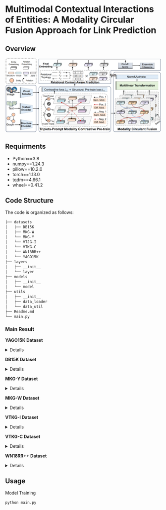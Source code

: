 # Multimodal Contextual Interactions of Entities: A Modality Circular Fusion Approach for Link Prediction

## Overview
<p align="center">
  <img src="model.jpg" alt="MoCi" width="1000">
</p>

## Requirments
- Python==3.8
- numpy==1.24.3
- pillow==10.2.0
- torch==1.13.0
- tqdm==4.66.1
- wheel==0.41.2

## Code Structure
The code is organized as follows:
```text
├── datasets
│   ├── DB15K
│   ├── MKG-W
│   └── MKG-Y
│   └── VTJG-I
│   └── VTKG-C
│   └── WN18RR++
│   └── YAGO15K
├── layers
│   ├── __init__
│   └── layer
├── models
│   ├── __init__
│   └── model
├── utils
│   ├── __init__
│   ├── data_loader
│   └── data_util
├── Readme.md
└── main.py
```

### Main Result
**YAGO15K Dataset**
<details>
  <summary>Details</summary>
  <table>
    <tr><th>Model</th><th>MRR</th><th>H@1</th><th>H@3</th><th>H@10</th></tr>
    <tr><td>TransE</td><td>0.1610</td><td>0.0510</td><td>-</td><td>0.3840</td></tr>
    <tr><td>ConvE</td><td>0.2670</td><td>0.1680</td><td>-</td><td>0.4260</td></tr>
    <tr><td>TuckER</td><td>0.2810</td><td>0.1830</td><td>-</td><td>0.4570</td></tr>
    <tr><td>IKRL</td><td>0.1390</td><td>0.0480</td><td>-</td><td>0.3170</td></tr>
    <tr><td>MKGC</td><td>0.1290</td><td>0.0410</td><td>-</td><td>0.2970</td></tr>
    <tr><td>MKBE</td><td>0.2730</td><td>0.1750</td><td>-</td><td>0.4230</td></tr>
    <tr><td>IMF</td><td>0.3120</td><td>0.2339</td><td>0.3432</td><td>0.4617</td></tr>
    <tr><td>MANS</td><td>-</td><td>-</td><td>-</td><td>-</td></tr>
    <tr><td>AdaMF-MAT</td><td>-</td><td>-</td><td>-</td><td>-</td></tr>
    <tr><td>our (w/o MCF)</td><td>0.3594</td><td>0.2931</td><td>0.3925</td><td>0.4874</td></tr>
    <tr><td>our (w/o PCL)</td><td>0.4189</td><td>0.3560</td><td>0.4508</td><td>0.5341</td></tr>
    <tr><td>our (w/o AggRC)</td><td>0.4244</td><td>0.3602</td><td>0.4560</td><td>0.5438</td></tr>
    <tr><td>our</td><td>0.4303</td><td>0.3688</td><td>0.4617</td><td>0.5449</td></tr>
  </table>
</details>

**DB15K Dataset**
<details>
  <summary>Details</summary>
  <table>
    <tr><th>Model</th><th>MRR</th><th>H@1</th><th>H@3</th><th>H@10</th></tr>
    <tr><td>TransE</td><td>0.2560</td><td>0.1370</td><td>-</td><td>0.4690</td></tr>
    <tr><td>ConvE</td><td>0.3120</td><td>0.2190</td><td>-</td><td>0.5070</td></tr>
    <tr><td>TuckER</td><td>0.3410</td><td>0.2430</td><td>-</td><td>0.5380</td></tr>
    <tr><td>IKRL</td><td>0.2220</td><td>0.1110</td><td>-</td><td>0.4260</td></tr>
    <tr><td>MKGC</td><td>0.2080</td><td>0.1080</td><td>-</td><td>0.4190</td></tr>
    <tr><td>MKBE</td><td>0.3320</td><td>0.2350</td><td>-</td><td>0.5130</td></tr>
    <tr><td>IMF</td><td>0.4410</td><td>0.3784</td><td>0.4721</td><td>0.5618</td></tr>
    <tr><td>MANS</td><td>0.3320</td><td>0.2040</td><td>0.4200</td><td>0.5500</td></tr>
    <tr><td>AdaMF-MAT</td><td>0.3514</td><td>0.2530</td><td>0.4111</td><td>0.5292</td></tr>
    <tr><td>our (w/o MCF)</td><td>0.4227</td><td>0.3614</td><td>0.4517</td><td>0.5384</td></tr>
    <tr><td>our (w/o PCL)</td><td>0.4578</td><td>0.3911</td><td>0.4890</td><td>0.5865</td></tr>
    <tr><td>our (w/o AggRC)</td><td>0.4612</td><td>0.3959</td><td>0.4909</td><td>0.5871</td></tr>
    <tr><td>our</td><td>0.4621</td><td>0.3977</td><td>0.4935</td><td>0.5889</td></tr>
  </table>
</details>

**MKG-Y Dataset**
<details>
  <summary>Details</summary>
  <table>
    <tr><th>Model</th><th>MRR</th><th>H@1</th><th>H@3</th><th>H@10</th></tr>
    <tr><td>GC-OTE</td><td>0.3295</td><td>0.2677</td><td>0.3644</td><td>0.4408</td></tr>
    <tr><td>IKRL</td><td>0.3322</td><td>0.3037</td><td>0.3428</td><td>0.3826</td></tr>
    <tr><td>TBKGC</td><td>0.3399</td><td>0.3047</td><td>0.3527</td><td>0.4007</td></tr>
    <tr><td>MMKRL</td><td>0.3681</td><td>0.3166</td><td>0.3979</td><td>0.4531</td></tr>
    <tr><td>RSME</td><td>0.3444</td><td>0.3178</td><td>0.3607</td><td>0.3909</td></tr>
    <tr><td>OTKGE</td><td>0.3551</td><td>0.3197</td><td>0.3718</td><td>0.4138</td></tr>
    <tr><td>KBGAN</td><td>0.2971</td><td>0.2281</td><td>0.3488</td><td>0.4021</td></tr>
    <tr><td>MANS</td><td>0.2903</td><td>0.2525</td><td>0.3135</td><td>0.3449</td></tr>
    <tr><td>MMRNS</td><td>0.3593</td><td>0.3053</td><td>0.3907</td><td>0.4547</td></tr>
    <tr><td>IMF</td><td>0.3580</td><td>0.3300</td><td>0.3710</td><td>0.4060</td></tr>
    <tr><td>our (w/o MCF)</td><td>0.3546</td><td>0.3162</td><td>0.3763</td><td>0.4204</td></tr>
    <tr><td>our (w/o PCL)</td><td>0.3761</td><td>0.3481</td><td>0.3903</td><td>0.4288</td></tr>
    <tr><td>our (w/o AggRC)</td><td>0.3796</td><td>0.3494</td><td>0.3960</td><td>0.4367</td></tr>
    <tr><td>our</td><td>0.3887</td><td>0.3562</td><td>0.4041</td><td>0.4495</td></tr>
  </table>
</details>

**MKG-W Dataset**
<details>
  <summary>Details</summary>
  <table>
    <tr><th>Model</th><th>MRR</th><th>H@1</th><th>H@3</th><th>H@10</th></tr>
    <tr><td>GC-OTE</td><td>0.3392</td><td>0.2655</td><td>0.3596</td><td>0.4605</td></tr>
    <tr><td>IKRL</td><td>0.3236</td><td>0.2611</td><td>0.3475</td><td>0.4407</td></tr>
    <tr><td>TBKGC</td><td>0.3148</td><td>0.2531</td><td>0.3398</td><td>0.4324</td></tr>
    <tr><td>MMKRL</td><td>0.3010</td><td>0.2216</td><td>0.3409</td><td>0.4469</td></tr>
    <tr><td>RSME</td><td>0.2923</td><td>0.2336</td><td>0.3197</td><td>0.4043</td></tr>
    <tr><td>OTKGE</td><td>0.3466</td><td>0.2885</td><td>0.3625</td><td>0.4488</td></tr>
    <tr><td>KBGAN</td><td>0.2947</td><td>0.2221</td><td>0.3487</td><td>0.4064</td></tr>
    <tr><td>MANS</td><td>0.3088</td><td>0.2489</td><td>0.3363</td><td>0.4178</td></tr>
    <tr><td>MMRNS</td><td>0.3413</td><td>0.2737</td><td>0.3748</td><td>0.4682</td></tr>
    <tr><td>IMF</td><td>0.3450</td><td>0.2880</td><td>0.3660</td><td>0.4540</td></tr>
    <tr><td>our (w/o MCF)</td><td>0.3151</td><td>0.2536</td><td>0.3416</td><td>0.4269</td></tr>
    <tr><td>our (w/o PCL)</td><td>0.3342</td><td>0.2846</td><td>0.3547</td><td>0.4314</td></tr>
    <tr><td>our (w/o AggRC)</td><td>0.3440</td><td>0.2912</td><td>0.3673</td><td>0.4438</td></tr>
    <tr><td>our</td><td>0.3581</td><td>0.3074</td><td>0.3801</td><td>0.4593</td></tr>
  </table>
</details>

**VTKG-I Dataset**
<details>
  <summary>Details</summary>
  <table>
    <tr><th>Model</th><th>MRR</th><th>H@1</th><th>H@3</th><th>H@10</th></tr>
    <tr><td>ANALOGY</td><td>0.3040</td><td>0.2328</td><td>0.3015</td><td>0.4466</td></tr>
    <tr><td>ComplEx-N3</td><td>0.3911</td><td>0.3168</td><td>0.4046</td><td>0.5191</td></tr>
    <tr><td>RotateE</td><td>0.3131</td><td>0.2099</td><td>0.3473</td><td>0.5267</td></tr>
    <tr><td>PairRE</td><td>0.4104</td><td>0.3015</td><td>0.4504</td><td>0.6145</td></tr>
    <tr><td>RSME</td><td>0.4027</td><td>0.3321</td><td>0.4122</td><td>0.5573</td></tr>
    <tr><td>TransAE</td><td>0.2437</td><td>0.0687</td><td>0.3092</td><td>0.6374</td></tr>
    <tr><td>OTKGE</td><td>0.4278</td><td>0.3588</td><td>0.4466</td><td>0.5458</td></tr>
    <tr><td>MoSE-AI</td><td>0.4306</td><td>0.3473</td><td>0.4466</td><td>0.6221</td></tr>
    <tr><td>IMF</td><td>0.4184</td><td>0.3282</td><td>0.456</td><td>0.5649</td></tr>
    <tr><td>our (w/o MCF)</td><td>0.3955</td><td>0.3206</td><td>0.4237</td><td>0.5382</td></tr>
    <tr><td>our (w/o PCL)</td><td>0.4615</td><td>0.3740</td><td>0.4733</td><td>0.6565</td></tr>
    <tr><td>our (w/o AggRC)</td><td>0.4709</td><td>0.3779</td><td>0.5052</td><td>0.6641</td></tr>
    <tr><td>our</td><td>0.4779</td><td>0.3969</td><td>0.5153</td><td>0.6718</td></tr>
  </table>
</details>

**VTKG-C Dataset**
<details>
  <summary>Details</summary>
  <table>
    <tr><th>Model</th><th>MRR</th><th>H@1</th><th>H@3</th><th>H@10</th></tr>
    <tr><td>ANALOGY</td><td>0.2963</td><td>0.2609</td><td>0.3180</td><td>0.3532</td></tr>
    <tr><td>ComplEx-N3</td><td>0.3944</td><td>0.3515</td><td>0.4079</td><td>0.4815</td></tr>
    <tr><td>RotateE</td><td>0.3893</td><td>0.3473</td><td>0.4062</td><td>0.4704</td></tr>
    <tr><td>PairRE</td><td>0.3876</td><td>0.3431</td><td>0.4013</td><td>0.4782</td></tr>
    <tr><td>RSME</td><td>0.3942</td><td>0.3513</td><td>0.4096</td><td>0.4776</td></tr>
    <tr><td>TransAE</td><td>0.0751</td><td>0.0053</td><td>0.1053</td><td>0.2072</td></tr>
    <tr><td>OTKGE</td><td>0.3939</td><td>0.3446</td><td>0.4152</td><td>0.4881</td></tr>
    <tr><td>MoSE-AI</td><td>0.3929</td><td>0.3186</td><td>0.4301</td><td>0.5210</td></tr>
    <tr><td>IMF</td><td>0.4116</td><td>0.3706</td><td>0.4261</td><td>0.4935</td></tr>
    <tr><td>our (w/o MCF)</td><td>0.3883</td><td>0.3522</td><td>0.4022</td><td>0.4586</td></tr>
    <tr><td>our (w/o PCL)</td><td>0.4148</td><td>0.3705</td><td>0.4297</td><td>0.5028</td></tr>
    <tr><td>our (w/o AggRC)</td><td>0.4186</td><td>0.3741</td><td>0.4335</td><td>0.5082</td></tr>
    <tr><td>our</td><td>0.4234</td><td>0.3770</td><td>0.4405</td><td>0.5169</td></tr>
  </table>
</details>

**WN18RR++ Dataset**
<details>
  <summary>Details</summary>
  <table>
    <tr><th>Model</th><th>MRR</th><th>H@1</th><th>H@3</th><th>H@10</th></tr>
    <tr><td>ANALOGY</td><td>0.4128</td><td>0.3969</td><td>0.4175</td><td>0.4438</td></tr>
    <tr><td>ComplEx-N3</td><td>0.4745</td><td>0.4292</td><td>0.4895</td><td>0.5675</td></tr>
    <tr><td>RotateE</td><td>0.4606</td><td>0.4274</td><td>0.4754</td><td>0.5230</td></tr>
    <tr><td>PairRE</td><td>0.4529</td><td>0.4127</td><td>0.4663</td><td>0.5351</td></tr>
    <tr><td>RSME</td><td>0.4567</td><td>0.4175</td><td>0.4751</td><td>0.5300</td></tr>
    <tr><td>TransAE</td><td>0.0900</td><td>0.0040</td><td>0.1291</td><td>0.2511</td></tr>
    <tr><td>OTKGE</td><td>0.4327</td><td>0.3722</td><td>0.4663</td><td>0.5407</td></tr>
    <tr><td>MoSE-AI</td><td>0.4857</td><td>0.4255</td><td>0.5094</td><td>0.5996</td></tr>
    <tr><td>IMF</td><td>0.4749</td><td>0.4397</td><td>0.4845</td><td>0.5469</td></tr>
    <tr><td>our (w/o MCF)</td><td>0.4620</td><td>0.4314</td><td>0.4750</td><td>0.5282</td></tr>
    <tr><td>our (w/o PCL)</td><td>0.5105</td><td>0.4561</td><td>0.5155</td><td>0.5949</td></tr>
    <tr><td>our (w/o AggRC)</td><td>0.5149</td><td>0.4687</td><td>0.5303</td><td>0.6112</td></tr>
    <tr><td>our</td><td>0.5169</td><td>0.5149</td><td>0.4687</td><td>0.6112</td></tr>
  </table>
</details>

## Usage
    
Model Training

    python main.py 